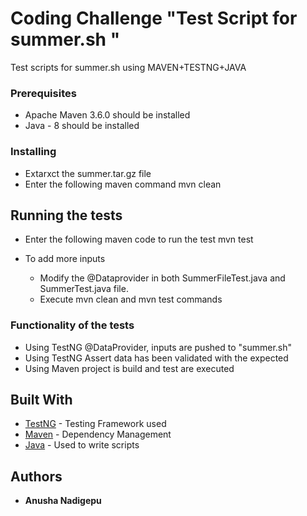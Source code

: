 # Coding Challenge "Test Script for summer.sh "

Test scripts for summer.sh using MAVEN+TESTNG+JAVA

### Prerequisites
- Apache Maven 3.6.0 should be installed
- Java - 8 should be installed


### Installing

- Extarxct the summer.tar.gz file
- Enter the following maven command
    mvn clean

## Running the tests

- Enter the following maven code to run the test
    mvn test
    
- To add more inputs
    - Modify the @Dataprovider in both SummerFileTest.java and SummerTest.java file.
    - Execute mvn clean and mvn test commands

### Functionality of the tests

- Using TestNG @DataProvider, inputs are pushed to "summer.sh"
- Using TestNG Assert data has been validated with the expected
- Using Maven project is build and test are executed 

## Built With

* [TestNG](http://testng.org/doc/documentation-main.html) - Testing Framework used
* [Maven](https://maven.apache.org/) - Dependency Management
* [Java](https://docs.oracle.com/javase/8/docs/api/) - Used to write scripts


## Authors

* **Anusha Nadigepu** 

